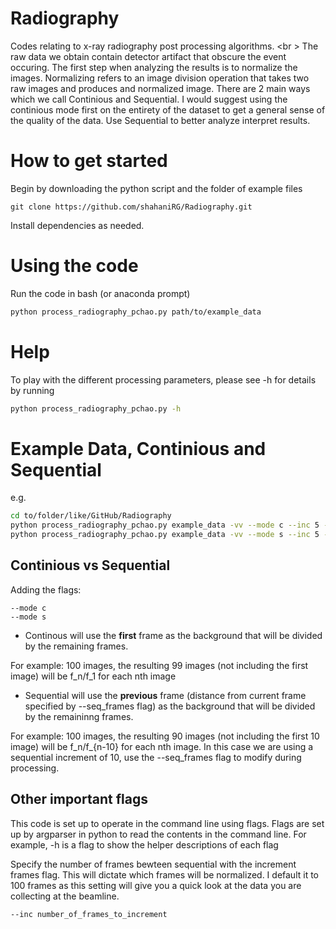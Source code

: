 # Radiography
Codes relating to x-ray radiography post processing algorithms. 
<br \>
The raw data we obtain contain detector artifact that obscure the event occuring. The first step when analyzing the results is to normalize the images. Normalizing refers to an image division operation that takes two raw images and produces and normalized image. There are 2 main ways which we call Continious and Sequential. I would suggest using the continious mode first on the entirety of the dataset to get a general sense of the quality of the data. Use Sequential to better analyze interpret results. 


# How to get started
Begin by downloading the python script and the folder of example files

```git
git clone https://github.com/shahaniRG/Radiography.git
```

Install dependencies as needed.

# Using the code
Run the code in bash (or anaconda prompt) 

``` bash
python process_radiography_pchao.py path/to/example_data
```

# Help
To play with the different processing parameters, please see -h for details by running
```bash
python process_radiography_pchao.py -h

```
# Example Data, Continious and Sequential
e.g.
```bash
cd to/folder/like/GitHub/Radiography
python process_radiography_pchao.py example_data -vv --mode c --inc 5 --start 1000 --end 2000  --medfilt 2
python process_radiography_pchao.py example_data -vv --mode s --inc 5 --seq_fram 10 --start 1000 --end 2000  --medfilt 2
```

## Continious vs Sequential
Adding the flags:
``` 
--mode c
--mode s
```
- Continous will use the **first** frame as the background that will be divided by the remaining frames.

For example: 100 images, the resulting 99 images (not including the first image) will be f_n/f_1 for each nth image

- Sequential will use the **previous** frame (distance from current frame specified by --seq_frames flag) as the background that will be divided by the remaininng frames.

For example: 100 images, the resulting 90 images (not including the first 10 image) will be f_n/f_{n-10} for each nth image. In this case we are using a sequential increment of 10, use the --seq_frames flag to modify during processing.

## Other important flags

This code is set up to operate in the command line using flags. Flags are set up by argparser in python to read the contents in the command line. For example, -h is a flag to show the helper descriptions of each flag

Specify the number of frames bewteen sequential with the increment frames flag. This will dictate which frames will be normalized. I default it to 100 frames as this setting will give you a quick look at the data you are collecting at the beamline.

```
--inc number_of_frames_to_increment
```


